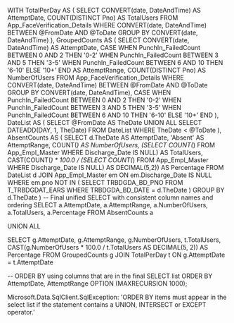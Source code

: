 WITH TotalPerDay AS (
    SELECT 
        CONVERT(date, DateAndTime) AS AttemptDate,
        COUNT(DISTINCT Pno) AS TotalUsers
    FROM App_FaceVerification_Details
    WHERE CONVERT(date, DateAndTime) BETWEEN @FromDate AND @ToDate
    GROUP BY CONVERT(date, DateAndTime)
),
GroupedCounts AS (
    SELECT 
        CONVERT(date, DateAndTime) AS AttemptDate,
        CASE 
            WHEN PunchIn_FailedCount BETWEEN 0 AND 2 THEN '0-2'
            WHEN PunchIn_FailedCount BETWEEN 3 AND 5 THEN '3-5'
            WHEN PunchIn_FailedCount BETWEEN 6 AND 10 THEN '6-10'
            ELSE '10+'
        END AS AttemptRange,
        COUNT(DISTINCT Pno) AS NumberOfUsers
    FROM App_FaceVerification_Details
    WHERE CONVERT(date, DateAndTime) BETWEEN @FromDate AND @ToDate
    GROUP BY 
        CONVERT(date, DateAndTime),
        CASE 
            WHEN PunchIn_FailedCount BETWEEN 0 AND 2 THEN '0-2'
            WHEN PunchIn_FailedCount BETWEEN 3 AND 5 THEN '3-5'
            WHEN PunchIn_FailedCount BETWEEN 6 AND 10 THEN '6-10'
            ELSE '10+'
        END
),
DateList AS (
    SELECT @FromDate AS TheDate
    UNION ALL
    SELECT DATEADD(DAY, 1, TheDate)
    FROM DateList
    WHERE TheDate < @ToDate
),
AbsentCounts AS (
    SELECT 
        d.TheDate AS AttemptDate,
        'Absent' AS AttemptRange,
        COUNT(*) AS NumberOfUsers,
        (SELECT COUNT(*) FROM App_Empl_Master WHERE Discharge_Date IS NULL) AS TotalUsers,
        CAST(COUNT(*) * 100.0 / (SELECT COUNT(*) FROM App_Empl_Master WHERE Discharge_Date IS NULL) AS DECIMAL(5,2)) AS Percentage
    FROM DateList d
    JOIN App_Empl_Master em ON em.Discharge_Date IS NULL
    WHERE em.pno NOT IN (
        SELECT TRBDGDA_BD_PNO 
        FROM T_TRBDGDAT_EARS 
        WHERE TRBDGDA_BD_DATE = d.TheDate
    )
    GROUP BY d.TheDate
)
-- Final unified SELECT with consistent column names and ordering
SELECT 
    a.AttemptDate,
    a.AttemptRange,
    a.NumberOfUsers,
    a.TotalUsers,
    a.Percentage
FROM AbsentCounts a

UNION ALL

SELECT 
    g.AttemptDate,
    g.AttemptRange,
    g.NumberOfUsers,
    t.TotalUsers,
    CAST(g.NumberOfUsers * 100.0 / t.TotalUsers AS DECIMAL(5, 2)) AS Percentage
FROM GroupedCounts g
JOIN TotalPerDay t ON g.AttemptDate = t.AttemptDate

-- ORDER BY using columns that are in the final SELECT list
ORDER BY AttemptDate, AttemptRange
OPTION (MAXRECURSION 1000);




Microsoft.Data.SqlClient.SqlException: 'ORDER BY items must appear in the select list if the statement contains a UNION, INTERSECT or EXCEPT operator.'
